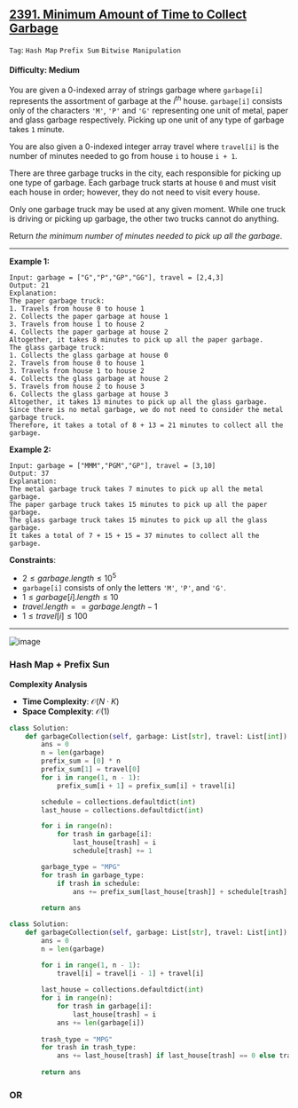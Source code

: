 ## [2391. Minimum Amount of Time to Collect Garbage](https://leetcode.com/problems/minimum-amount-of-time-to-collect-garbage)

```Tag```: ```Hash Map``` ```Prefix Sum``` ```Bitwise Manipulation```

#### Difficulty: Medium

You are given a 0-indexed array of strings garbage where ```garbage[i]``` represents the assortment of garbage at the $i^{th}$ house. ```garbage[i]``` consists only of the characters ```'M'```, ```'P'``` and ```'G'``` representing one unit of metal, paper and glass garbage respectively. Picking up one unit of any type of garbage takes ```1``` minute.

You are also given a 0-indexed integer array travel where ```travel[i]``` is the number of minutes needed to go from house ```i``` to house ```i + 1```.

There are three garbage trucks in the city, each responsible for picking up one type of garbage. Each garbage truck starts at house ```0``` and must visit each house in order; however, they do not need to visit every house.

Only one garbage truck may be used at any given moment. While one truck is driving or picking up garbage, the other two trucks cannot do anything.

Return _the minimum number of minutes needed to pick up all the garbage_.

---

__Example 1:__
```
Input: garbage = ["G","P","GP","GG"], travel = [2,4,3]
Output: 21
Explanation:
The paper garbage truck:
1. Travels from house 0 to house 1
2. Collects the paper garbage at house 1
3. Travels from house 1 to house 2
4. Collects the paper garbage at house 2
Altogether, it takes 8 minutes to pick up all the paper garbage.
The glass garbage truck:
1. Collects the glass garbage at house 0
2. Travels from house 0 to house 1
3. Travels from house 1 to house 2
4. Collects the glass garbage at house 2
5. Travels from house 2 to house 3
6. Collects the glass garbage at house 3
Altogether, it takes 13 minutes to pick up all the glass garbage.
Since there is no metal garbage, we do not need to consider the metal garbage truck.
Therefore, it takes a total of 8 + 13 = 21 minutes to collect all the garbage.
```

__Example 2:__
```
Input: garbage = ["MMM","PGM","GP"], travel = [3,10]
Output: 37
Explanation:
The metal garbage truck takes 7 minutes to pick up all the metal garbage.
The paper garbage truck takes 15 minutes to pick up all the paper garbage.
The glass garbage truck takes 15 minutes to pick up all the glass garbage.
It takes a total of 7 + 15 + 15 = 37 minutes to collect all the garbage.
```

__Constraints__:

- $2 \le garbage.length \le 10^5$
- ```garbage[i]``` consists of only the letters ```'M'```, ```'P'```, and ```'G'```.
- $1 \le garbage[i].length \le 10$
- $travel.length == garbage.length - 1$
- $1 \le travel[i] \le 100$

---

![image](https://leetcode.com/problems/minimum-amount-of-time-to-collect-garbage/Figures/2391/2391A.png)

### Hash Map + Prefix Sun

__Complexity Analysis__

- __Time Complexity__: $\mathcal{O}(N \cdot K)$
- __Space Complexity__: $\mathcal{O}(1)$

```Python
class Solution:
    def garbageCollection(self, garbage: List[str], travel: List[int]) -> int:
        ans = 0
        n = len(garbage)
        prefix_sum = [0] * n
        prefix_sum[1] = travel[0]
        for i in range(1, n - 1):
            prefix_sum[i + 1] = prefix_sum[i] + travel[i]

        schedule = collections.defaultdict(int)
        last_house = collections.defaultdict(int)

        for i in range(n):
            for trash in garbage[i]:
                last_house[trash] = i
                schedule[trash] += 1

        garbage_type = "MPG"
        for trash in garbage_type:
            if trash in schedule:
                ans += prefix_sum[last_house[trash]] + schedule[trash]
        
        return ans
```

```Python
class Solution:
    def garbageCollection(self, garbage: List[str], travel: List[int]) -> int:
        ans = 0
        n = len(garbage)

        for i in range(1, n - 1):
            travel[i] = travel[i - 1] + travel[i]
        
        last_house = collections.defaultdict(int)
        for i in range(n):
            for trash in garbage[i]:
                last_house[trash] = i
            ans += len(garbage[i])
        
        trash_type = "MPG"
        for trash in trash_type:
            ans += last_house[trash] if last_house[trash] == 0 else travel[last_house[trash] - 1]
        
        return ans
```

### OR

```Python

```
